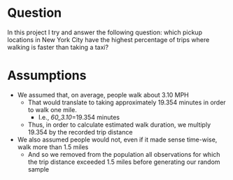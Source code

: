 # Question

In this project I try and answer the following question: which pickup locations in New York City have the highest percentage of trips where walking is faster than taking a taxi?


# Assumptions

* We assumed that, on average, people walk about 3.10 MPH
  * That would translate to taking approximately 19.354 minutes in order to walk one mile.
    * I.e., _60_3.10_=19.354 minutes
  * Thus, in order to calculate estimated walk duration, we multiply 19.354 by the recorded trip distance
* We also assumed people would not, even if it made sense time-wise, walk more than 1.5 miles
  * And so we removed from the population all observations for which the trip distance exceeded 1.5 miles before generating our random sample
